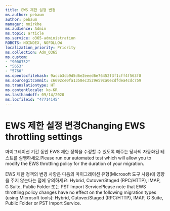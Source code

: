 ```yaml
---
title: EWS 제한 설정 변경
ms.author: pebaum
author: pebaum
manager: mnirkhe
ms.audience: Admin
ms.topic: article
ms.service: o365-administration
ROBOTS: NOINDEX, NOFOLLOW
localization_priority: Priority
ms.collection: Adm_O365
ms.custom:
- "9000752"
- "5653"
- "5760"
ms.openlocfilehash: 9accb3cb9d5d6e2eeed6e76452f3f1cff4f563f8
ms.sourcegitcommit: c6692ce0fa1358ec3529e59ca0ecdfdea4cdc759
ms.translationtype: HT
ms.contentlocale: ko-KR
ms.lasthandoff: 09/14/2020
ms.locfileid: "47714145"
---
```

# <a name="changing-ews-throttling-settings"></a><span data-ttu-id="d407e-102">EWS 제한 설정 변경</span><span class="sxs-lookup"><span data-stu-id="d407e-102">Changing EWS throttling settings</span></span>

<span data-ttu-id="d407e-103">마이그레이션 기간 동안 EWS 제한 정책을 수정할 수 있도록 해주는 당사의 자동화된 테스트를 실행하세요.</span><span class="sxs-lookup"><span data-stu-id="d407e-103">Please run our automated test which will allow you to modify the EWS throttling policy for the duration of your migration.</span></span>

<span data-ttu-id="d407e-104">EWS 제한 정책의 변경 사항은 다음의 마이그레이션 유형(Microsoft 도구 사용)에 영향을 주지 않는다는 점에 유의하세요: Hybrid, Cutover/Staged (RPC/HTTP), IMAP, G Suite, Public Folder 또는 PST Import Service</span><span class="sxs-lookup"><span data-stu-id="d407e-104">Please note that EWS throttling policy changes have no effect on the following migration types (using Microsoft tools): Hybrid, Cutover/Staged (RPC/HTTP), IMAP, G Suite, Public Folder or PST Import Service.</span></span>